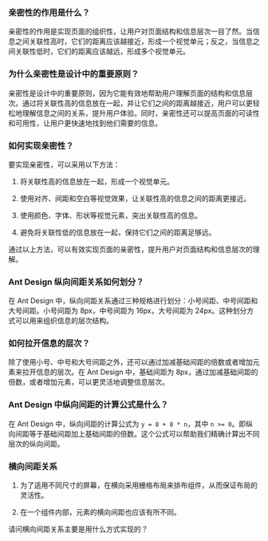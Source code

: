 ### 亲密性的作用是什么？

亲密性的作用是实现页面的组织性，让用户对页面结构和信息层次一目了然。当信息之间关联性高时，它们的距离应该越接近，形成一个视觉单元；反之，当信息之间关联性低时，它们的距离应该越远，形成多个视觉单元。

### 为什么亲密性是设计中的重要原则？

亲密性是设计中的重要原则，因为它能有效地帮助用户理解页面的结构和信息层次。通过将关联性高的信息放在一起，并让它们之间的距离越接近，用户可以更轻松地理解信息之间的关系，提升用户体验。同时，亲密性还可以提高页面的可读性和可用性，让用户更快速地找到他们需要的信息。

### 如何实现亲密性？

要实现亲密性，可以采用以下方法：

1. 将关联性高的信息放在一起，形成一个视觉单元。

2. 使用对齐、间距和空白等视觉效果，让关联性高的信息之间的距离更接近。

3. 使用颜色、字体、形状等视觉元素，突出关联性高的信息。

4. 避免将关联性低的信息放在一起，保持它们之间的距离足够远。

通过以上方法，可以有效实现页面的亲密性，提升用户对页面结构和信息层次的理解。

### Ant Design 纵向间距关系如何划分？

在 Ant Design 中，纵向间距关系通过三种规格进行划分：小号间距、中号间距和大号间距。小号间距为 8px，中号间距为 16px，大号间距为 24px。这种划分方式可以用来组织信息的层次结构。

### 如何拉开信息的层次？

除了使用小号、中号和大号间距之外，还可以通过加减基础间距的倍数或者增加元素来拉开信息的层次。在 Ant Design 中，基础间距为 8px，通过加减基础间距的倍数，或者增加元素，可以更灵活地调整信息层次。

### Ant Design 中纵向间距的计算公式是什么？

在 Ant Design 中，纵向间距的计算公式为 `y = 8 + 8 * n`，其中 `n >= 0`。即纵向间距等于基础间距加上基础间距的倍数。这个公式可以帮助我们精确计算出不同层次的纵向间距。

### 横向间距关系

1. 为了适用不同尺寸的屏幕，在横向采用栅格布局来排布组件，从而保证布局的灵活性。

2. 在一个组件内部，元素的横向间距也应该有所不同。

请问横向间距关系主要是用什么方式实现的？
